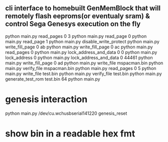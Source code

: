 ## cli interface to homebuilt GenMemBlock that will remotely flash eeproms(or eventualy sram) & control Sega Genesys execution on the fly

python main.py read_pages 0 3
python main.py read_page 0
python main.py read_page 1
python main.py disable_write_protect
python main.py write_fill_page 0 ab
python main.py write_fill_page 0 ac
python main.py read_pages 0 
python main.py lock_address_and_data 0 0
python main.py lock_address 0
python main.py lock_address_and_data 0 44461
python main.py write_fill_page 0 ad
python main.py write_file mspacman.bin 
python main.py verify_file mspacman.bin 
python main.py read_pages 0 5
python main.py write_file test.bin
python main.py verify_file test.bin 
python main.py generate_test_rom test.bin 64
python main.py 

# genesis interaction
python main.py /dev/cu.wchusbserial141220 genesis_reset

# show bin in a readable hex fmt
